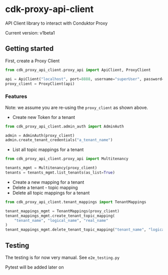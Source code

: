 # cdk-proxy-api-client

API Client library to interact with Conduktor Proxy

Current version: v1beta1


## Getting started

First, create a Proxy Client

```python
from cdk_proxy_api_client.proxy_api import ApiClient, ProxyClient

api = ApiClient("localhost", port=8888, username="superUser", password="superUser")
proxy_client = ProxyClient(api)
```

### Features

Note: we assume you are re-using the ``proxy_client`` as shown above.

* Create new Token for a tenant

```python
from cdk_proxy_api_client.admin_auth import AdminAuth

admin = AdminAuth(proxy_client)
admin.create_tenant_credentials("a_tenant_name")
```

* List all topic mappings for a tenant

```python
from cdk_proxy_api_client.proxy_api import Multitenancy

tenants_mgmt = Multitenancy(proxy_client)
tenants = tenants_mgmt.list_tenants(as_list=True)
```

* Create a new mapping for a tenant
* Delete a tenant - topic mapping
* Delete all topic mappings for a tenant

```python
from cdk_proxy_api_client.tenant_mappings import TenantMappings

tenant_mappings_mgmt = TenantMappings(proxy_client)
tenant_mappings_mgmt.create_tenant_topic_mapping(
    "tenant_name", "logical_name", "real_name"
)
tenant_mappings_mgmt.delete_tenant_topic_mapping("tenant_name", "logical_name")
```

## Testing
The testing is for now very manual. See ``e2e_testing.py``

Pytest will be added later on
